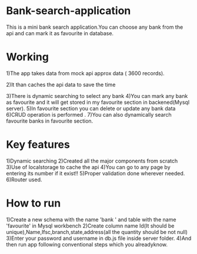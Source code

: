 # Bank-search-application
This is a mini bank search application.You can choose any bank from the api and can mark it as favourite in database.

# Working
1)The app takes data from mock api approx data ( 3600 records).  

2)It than caches the api data to save the time

3)There is dynamic searching to select any bank
4)You can mark any bank as favourite and it will get stored in my favourite section in backened(Mysql server).
5)In favourite section you can delete or update any bank data
6)CRUD operation is performed .
7)You can also dynamically search favourite banks in favourite section.

# Key features
1)Dynamic searching 
2)Created all the major components from scratch
3)Use of localstorage to cache the api
4)You can go to any page by entering its number if it exist!!
5)Proper validation done wherever needed.
6)Router used.

# How to run
1)Create a new schema with the name 'bank ' and table with the name 'favourite' in Mysql workbench
2)Create column name Id(It should be unique),Name,Ifsc,branch,state,address(all the quantity should be not null)
3)Enter your password and username in db.js file inside server folder.
4)And then run app following conventional steps which you alreadyknow.

